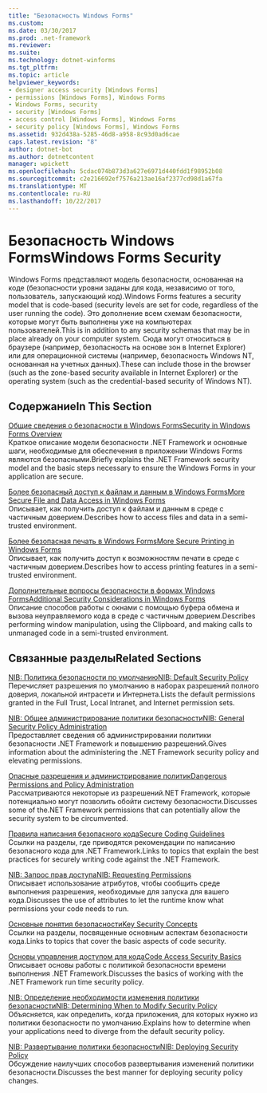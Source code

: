 ```yaml
---
title: "Безопасность Windows Forms"
ms.custom: 
ms.date: 03/30/2017
ms.prod: .net-framework
ms.reviewer: 
ms.suite: 
ms.technology: dotnet-winforms
ms.tgt_pltfrm: 
ms.topic: article
helpviewer_keywords:
- designer access security [Windows Forms]
- permissions [Windows Forms], Windows Forms
- Windows Forms, security
- security [Windows Forms]
- access control [Windows Forms], Windows Forms
- security policy [Windows Forms], Windows Forms
ms.assetid: 932d438a-5285-46d8-a958-8c93d0ad6cae
caps.latest.revision: "8"
author: dotnet-bot
ms.author: dotnetcontent
manager: wpickett
ms.openlocfilehash: 5cdac074b873d3a627e6971d440fdd1f98952b08
ms.sourcegitcommit: c2e216692ef7576a213ae16af2377cd98d1a67fa
ms.translationtype: MT
ms.contentlocale: ru-RU
ms.lasthandoff: 10/22/2017
---
```

# <a name="windows-forms-security"></a><span data-ttu-id="1f88c-102">Безопасность Windows Forms</span><span class="sxs-lookup"><span data-stu-id="1f88c-102">Windows Forms Security</span></span>
<span data-ttu-id="1f88c-103">Windows Forms представляют модель безопасности, основанная на коде (безопасности уровни заданы для кода, независимо от того, пользователь, запускающий код).</span><span class="sxs-lookup"><span data-stu-id="1f88c-103">Windows Forms features a security model that is code-based (security levels are set for code, regardless of the user running the code).</span></span> <span data-ttu-id="1f88c-104">Это дополнение всем схемам безопасности, которые могут быть выполнены уже на компьютерах пользователей.</span><span class="sxs-lookup"><span data-stu-id="1f88c-104">This is in addition to any security schemas that may be in place already on your computer system.</span></span> <span data-ttu-id="1f88c-105">Сюда могут относиться в браузере (например, безопасность на основе зон в Internet Explorer) или для операционной системы (например, безопасность Windows NT, основанная на учетных данных).</span><span class="sxs-lookup"><span data-stu-id="1f88c-105">These can include those in the browser (such as the zone-based security available in Internet Explorer) or the operating system (such as the credential-based security of Windows NT).</span></span>  
  
## <a name="in-this-section"></a><span data-ttu-id="1f88c-106">Содержание</span><span class="sxs-lookup"><span data-stu-id="1f88c-106">In This Section</span></span>  
 [<span data-ttu-id="1f88c-107">Общие сведения о безопасности в Windows Forms</span><span class="sxs-lookup"><span data-stu-id="1f88c-107">Security in Windows Forms Overview</span></span>](../../../docs/framework/winforms/security-in-windows-forms-overview.md)  
 <span data-ttu-id="1f88c-108">Краткое описание модели безопасности .NET Framework и основные шаги, необходимые для обеспечения в приложении Windows Forms являются безопасными.</span><span class="sxs-lookup"><span data-stu-id="1f88c-108">Briefly explains the .NET Framework security model and the basic steps necessary to ensure the Windows Forms in your application are secure.</span></span>  
  
 [<span data-ttu-id="1f88c-109">Более безопасный доступ к файлам и данным в Windows Forms</span><span class="sxs-lookup"><span data-stu-id="1f88c-109">More Secure File and Data Access in Windows Forms</span></span>](../../../docs/framework/winforms/more-secure-file-and-data-access-in-windows-forms.md)  
 <span data-ttu-id="1f88c-110">Описывает, как получить доступ к файлам и данным в среде с частичным доверием.</span><span class="sxs-lookup"><span data-stu-id="1f88c-110">Describes how to access files and data in a semi-trusted environment.</span></span>  
  
 [<span data-ttu-id="1f88c-111">Более безопасная печать в Windows Forms</span><span class="sxs-lookup"><span data-stu-id="1f88c-111">More Secure Printing in Windows Forms</span></span>](../../../docs/framework/winforms/more-secure-printing-in-windows-forms.md)  
 <span data-ttu-id="1f88c-112">Описывает, как получить доступ к возможностям печати в среде с частичным доверием.</span><span class="sxs-lookup"><span data-stu-id="1f88c-112">Describes how to access printing features in a semi-trusted environment.</span></span>  
  
 [<span data-ttu-id="1f88c-113">Дополнительные вопросы безопасности в формах Windows Forms</span><span class="sxs-lookup"><span data-stu-id="1f88c-113">Additional Security Considerations in Windows Forms</span></span>](../../../docs/framework/winforms/additional-security-considerations-in-windows-forms.md)  
 <span data-ttu-id="1f88c-114">Описание способов работы с окнами с помощью буфера обмена и вызова неуправляемого кода в среде с частичным доверием.</span><span class="sxs-lookup"><span data-stu-id="1f88c-114">Describes performing window manipulation, using the Clipboard, and making calls to unmanaged code in a semi-trusted environment.</span></span>  
  
## <a name="related-sections"></a><span data-ttu-id="1f88c-115">Связанные разделы</span><span class="sxs-lookup"><span data-stu-id="1f88c-115">Related Sections</span></span>  
 [<span data-ttu-id="1f88c-116">NIB: Политика безопасности по умолчанию</span><span class="sxs-lookup"><span data-stu-id="1f88c-116">NIB: Default Security Policy</span></span>](http://msdn.microsoft.com/en-us/2c086873-0894-4f4d-8f7e-47427c1a3b55)  
 <span data-ttu-id="1f88c-117">Перечисляет разрешения по умолчанию в наборах разрешений полного доверия, локальной интрасети и Интернета.</span><span class="sxs-lookup"><span data-stu-id="1f88c-117">Lists the default permissions granted in the Full Trust, Local Intranet, and Internet permission sets.</span></span>  
  
 [<span data-ttu-id="1f88c-118">NIB: Общее администрирование политики безопасности</span><span class="sxs-lookup"><span data-stu-id="1f88c-118">NIB: General Security Policy Administration</span></span>](http://msdn.microsoft.com/en-us/5121fe35-f0e3-402c-94ab-4f35b0a87b4b)  
 <span data-ttu-id="1f88c-119">Предоставляет сведения об администрировании политики безопасности .NET Framework и повышению разрешений.</span><span class="sxs-lookup"><span data-stu-id="1f88c-119">Gives information about the administering the .NET Framework security policy and elevating permissions.</span></span>  
  
 [<span data-ttu-id="1f88c-120">Опасные разрешения и администрирование политик</span><span class="sxs-lookup"><span data-stu-id="1f88c-120">Dangerous Permissions and Policy Administration</span></span>](../../../docs/framework/misc/dangerous-permissions-and-policy-administration.md)  
 <span data-ttu-id="1f88c-121">Рассматриваются некоторые из разрешений.NET Framework, которые потенциально могут позволить обойти систему безопасности.</span><span class="sxs-lookup"><span data-stu-id="1f88c-121">Discusses some of the.NET Framework permissions that can potentially allow the security system to be circumvented.</span></span>  
  
 [<span data-ttu-id="1f88c-122">Правила написания безопасного кода</span><span class="sxs-lookup"><span data-stu-id="1f88c-122">Secure Coding Guidelines</span></span>](../../../docs/standard/security/secure-coding-guidelines.md)  
 <span data-ttu-id="1f88c-123">Ссылки на разделы, где приводятся рекомендации по написанию безопасного кода для .NET Framework.</span><span class="sxs-lookup"><span data-stu-id="1f88c-123">Links to topics that explain the best practices for securely writing code against the .NET Framework.</span></span>  
  
 [<span data-ttu-id="1f88c-124">NIB: Запрос прав доступа</span><span class="sxs-lookup"><span data-stu-id="1f88c-124">NIB: Requesting Permissions</span></span>](http://msdn.microsoft.com/en-us/0447c49d-8cba-45e4-862c-ff0b59bebdc2)  
 <span data-ttu-id="1f88c-125">Описывает использование атрибутов, чтобы сообщить среде выполнения разрешения, необходимые для запуска для вашего кода.</span><span class="sxs-lookup"><span data-stu-id="1f88c-125">Discusses the use of attributes to let the runtime know what permissions your code needs to run.</span></span>  
  
 [<span data-ttu-id="1f88c-126">Основные понятия безопасности</span><span class="sxs-lookup"><span data-stu-id="1f88c-126">Key Security Concepts</span></span>](../../../docs/standard/security/key-security-concepts.md)  
 <span data-ttu-id="1f88c-127">Ссылки на разделы, посвященные основным аспектам безопасности кода.</span><span class="sxs-lookup"><span data-stu-id="1f88c-127">Links to topics that cover the basic aspects of code security.</span></span>  
  
 [<span data-ttu-id="1f88c-128">Основы управления доступом для кода</span><span class="sxs-lookup"><span data-stu-id="1f88c-128">Code Access Security Basics</span></span>](../../../docs/framework/misc/code-access-security-basics.md)  
 <span data-ttu-id="1f88c-129">Описывает основы работы с политикой безопасности времени выполнения .NET Framework.</span><span class="sxs-lookup"><span data-stu-id="1f88c-129">Discusses the basics of working with the .NET Framework run time security policy.</span></span>  
  
 [<span data-ttu-id="1f88c-130">NIB: Определение необходимости изменения политики безопасности</span><span class="sxs-lookup"><span data-stu-id="1f88c-130">NIB: Determining When to Modify Security Policy</span></span>](http://msdn.microsoft.com/en-us/af749b17-e461-409d-84b9-a3d44789db16)  
 <span data-ttu-id="1f88c-131">Объясняется, как определить, когда приложения, для которых нужно из политики безопасности по умолчанию.</span><span class="sxs-lookup"><span data-stu-id="1f88c-131">Explains how to determine when your applications need to diverge from the default security policy.</span></span>  
  
 [<span data-ttu-id="1f88c-132">NIB: Развертывание политики безопасности</span><span class="sxs-lookup"><span data-stu-id="1f88c-132">NIB: Deploying Security Policy</span></span>](http://msdn.microsoft.com/en-us/f936c1e5-033b-4bd9-a3bd-a39ba733a681)  
 <span data-ttu-id="1f88c-133">Обсуждение наилучших способов развертывания изменений политики безопасности.</span><span class="sxs-lookup"><span data-stu-id="1f88c-133">Discusses the best manner for deploying security policy changes.</span></span>
